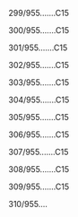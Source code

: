 299/955.......C15 


300/955.......C15 


301/955.......C15 


302/955.......C15 


303/955.......C15 


304/955.......C15 


305/955.......C15 


306/955.......C15 


307/955.......C15 


308/955.......C15 


309/955.......C15 


310/955.... 

